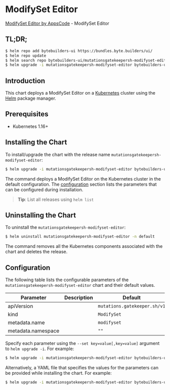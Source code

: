 # ModifySet Editor

[ModifySet Editor by AppsCode](https://byte.builders) - ModifySet Editor

## TL;DR;

```bash
$ helm repo add bytebuilders-ui https://bundles.byte.builders/ui/
$ helm repo update
$ helm search repo bytebuilders-ui/mutationsgatekeepersh-modifyset-editor --version=v0.4.17
$ helm upgrade -i mutationsgatekeepersh-modifyset-editor bytebuilders-ui/mutationsgatekeepersh-modifyset-editor -n default --create-namespace --version=v0.4.17
```

## Introduction

This chart deploys a ModifySet Editor on a [Kubernetes](http://kubernetes.io) cluster using the [Helm](https://helm.sh) package manager.

## Prerequisites

- Kubernetes 1.16+

## Installing the Chart

To install/upgrade the chart with the release name `mutationsgatekeepersh-modifyset-editor`:

```bash
$ helm upgrade -i mutationsgatekeepersh-modifyset-editor bytebuilders-ui/mutationsgatekeepersh-modifyset-editor -n default --create-namespace --version=v0.4.17
```

The command deploys a ModifySet Editor on the Kubernetes cluster in the default configuration. The [configuration](#configuration) section lists the parameters that can be configured during installation.

> **Tip**: List all releases using `helm list`

## Uninstalling the Chart

To uninstall the `mutationsgatekeepersh-modifyset-editor`:

```bash
$ helm uninstall mutationsgatekeepersh-modifyset-editor -n default
```

The command removes all the Kubernetes components associated with the chart and deletes the release.

## Configuration

The following table lists the configurable parameters of the `mutationsgatekeepersh-modifyset-editor` chart and their default values.

|     Parameter      | Description |                 Default                 |
|--------------------|-------------|-----------------------------------------|
| apiVersion         |             | <code>mutations.gatekeeper.sh/v1</code> |
| kind               |             | <code>ModifySet</code>                  |
| metadata.name      |             | <code>modifyset</code>                  |
| metadata.namespace |             | <code>""</code>                         |


Specify each parameter using the `--set key=value[,key=value]` argument to `helm upgrade -i`. For example:

```bash
$ helm upgrade -i mutationsgatekeepersh-modifyset-editor bytebuilders-ui/mutationsgatekeepersh-modifyset-editor -n default --create-namespace --version=v0.4.17 --set apiVersion=mutations.gatekeeper.sh/v1
```

Alternatively, a YAML file that specifies the values for the parameters can be provided while
installing the chart. For example:

```bash
$ helm upgrade -i mutationsgatekeepersh-modifyset-editor bytebuilders-ui/mutationsgatekeepersh-modifyset-editor -n default --create-namespace --version=v0.4.17 --values values.yaml
```
